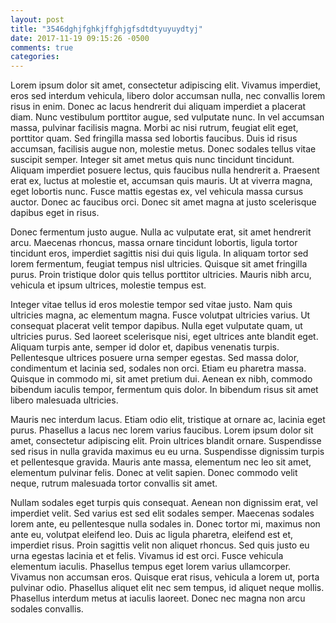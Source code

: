 ```yaml
---
layout: post
title: "3546dghjfghkjffghjgfsdtdtyuyuydtyj"
date: 2017-11-19 09:15:26 -0500
comments: true
categories: 
---
```

Lorem ipsum dolor sit amet, consectetur adipiscing elit. Vivamus imperdiet, eros sed interdum vehicula, libero dolor accumsan nulla, nec convallis lorem risus in enim. Donec ac lacus hendrerit dui aliquam imperdiet a placerat diam. Nunc vestibulum porttitor augue, sed vulputate nunc. In vel accumsan massa, pulvinar facilisis magna. Morbi ac nisi rutrum, feugiat elit eget, porttitor quam. Sed fringilla massa sed lobortis faucibus. Duis id risus accumsan, facilisis augue non, molestie metus. Donec sodales tellus vitae suscipit semper. Integer sit amet metus quis nunc tincidunt tincidunt. Aliquam imperdiet posuere lectus, quis faucibus nulla hendrerit a. Praesent erat ex, luctus at molestie et, accumsan quis mauris. Ut at viverra magna, eget lobortis nunc. Fusce mattis egestas ex, vel vehicula massa cursus auctor. Donec ac faucibus orci. Donec sit amet magna at justo scelerisque dapibus eget in risus.

Donec fermentum justo augue. Nulla ac vulputate erat, sit amet hendrerit arcu. Maecenas rhoncus, massa ornare tincidunt lobortis, ligula tortor tincidunt eros, imperdiet sagittis nisi dui quis ligula. In aliquam tortor sed lorem fermentum, feugiat tempus nisl ultricies. Quisque sit amet fringilla purus. Proin tristique dolor quis tellus porttitor ultricies. Mauris nibh arcu, vehicula et ipsum ultrices, molestie tempus est.

Integer vitae tellus id eros molestie tempor sed vitae justo. Nam quis ultricies magna, ac elementum magna. Fusce volutpat ultricies varius. Ut consequat placerat velit tempor dapibus. Nulla eget vulputate quam, ut ultricies purus. Sed laoreet scelerisque nisi, eget ultrices ante blandit eget. Aliquam turpis ante, semper id dolor et, dapibus venenatis turpis. Pellentesque ultrices posuere urna semper egestas. Sed massa dolor, condimentum et lacinia sed, sodales non orci. Etiam eu pharetra massa. Quisque in commodo mi, sit amet pretium dui. Aenean ex nibh, commodo bibendum iaculis tempor, fermentum quis dolor. In bibendum risus sit amet libero malesuada ultricies.

Mauris nec interdum lacus. Etiam odio elit, tristique at ornare ac, lacinia eget purus. Phasellus a lacus nec lorem varius faucibus. Lorem ipsum dolor sit amet, consectetur adipiscing elit. Proin ultrices blandit ornare. Suspendisse sed risus in nulla gravida maximus eu eu urna. Suspendisse dignissim turpis et pellentesque gravida. Mauris ante massa, elementum nec leo sit amet, elementum pulvinar felis. Donec at velit sapien. Donec commodo velit neque, rutrum malesuada tortor convallis sit amet.

Nullam sodales eget turpis quis consequat. Aenean non dignissim erat, vel imperdiet velit. Sed varius est sed elit sodales semper. Maecenas sodales lorem ante, eu pellentesque nulla sodales in. Donec tortor mi, maximus non ante eu, volutpat eleifend leo. Duis ac ligula pharetra, eleifend est et, imperdiet risus. Proin sagittis velit non aliquet rhoncus. Sed quis justo eu urna egestas lacinia et et felis. Vivamus id est orci. Fusce vehicula elementum iaculis. Phasellus tempus eget lorem varius ullamcorper. Vivamus non accumsan eros. Quisque erat risus, vehicula a lorem ut, porta pulvinar odio. Phasellus aliquet elit nec sem tempus, id aliquet neque mollis. Phasellus interdum metus at iaculis laoreet. Donec nec magna non arcu sodales convallis.